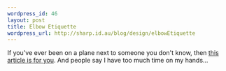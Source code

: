 ```yaml
--- 
wordpress_id: 46
layout: post
title: Elbow Etiquette
wordpress_url: http://sharp.id.au/blog/design/elbowEtiquette
---
```

If you&apos;ve ever been on a plane next to someone you don&apos;t know, then <a href="http://www.simplebits.com/notebook/2005/04/18/elbow.html">this article is for you</a>. And people say I have too much time on my hands...
